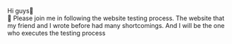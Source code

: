 Hi guys🌷 </br> 
📌 Please join me in following the website testing process. The website that my friend and I wrote before had many shortcomings. And I will be the one who executes the testing process
